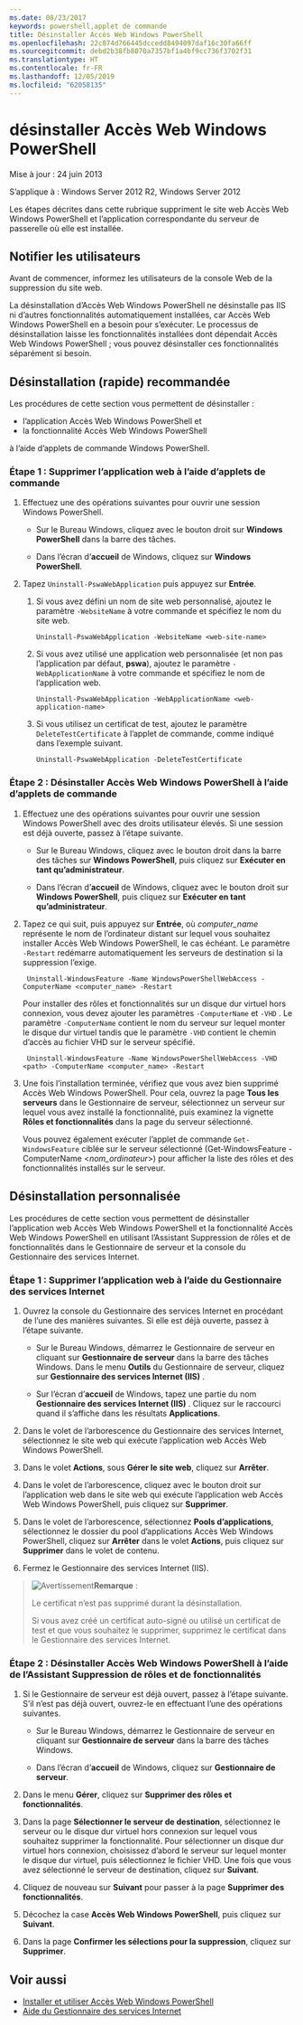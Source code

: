 ```yaml
---
ms.date: 08/23/2017
keywords: powershell,applet de commande
title: Désinstaller Accès Web Windows PowerShell
ms.openlocfilehash: 22c874d766445dccedd8494097daf16c30fa66ff
ms.sourcegitcommit: debd2b38fb8070a7357bf1a4bf9cc736f3702f31
ms.translationtype: HT
ms.contentlocale: fr-FR
ms.lasthandoff: 12/05/2019
ms.locfileid: "62058135"
---
```

# <a name="uninstall-windows-powershell-web-access"></a>désinstaller Accès Web Windows PowerShell

Mise à jour : 24 juin 2013

S’applique à : Windows Server 2012 R2, Windows Server 2012

Les étapes décrites dans cette rubrique suppriment le site web Accès Web Windows PowerShell et l’application correspondante du serveur de passerelle où elle est installée.

## <a name="notify-users"></a>Notifier les utilisateurs

Avant de commencer, informez les utilisateurs de la console Web de la suppression du site web.

La désinstallation d’Accès Web Windows PowerShell ne désinstalle pas IIS ni d’autres fonctionnalités automatiquement installées, car Accès Web Windows PowerShell en a besoin pour s’exécuter.
Le processus de désinstallation laisse les fonctionnalités installées dont dépendait Accès Web Windows PowerShell ; vous pouvez désinstaller ces fonctionnalités séparément si besoin.

## <a name="recommended-quick-uninstallation"></a>Désinstallation (rapide) recommandée

Les procédures de cette section vous permettent de désinstaller :

- l’application Accès Web Windows PowerShell et
- la fonctionnalité Accès Web Windows PowerShell

à l’aide d’applets de commande Windows PowerShell.

### <a name="step-1-delete-the-web-application-using-cmdlets"></a>Étape 1 : Supprimer l’application web à l’aide d’applets de commande

1. Effectuez une des opérations suivantes pour ouvrir une session Windows PowerShell.

    -   Sur le Bureau Windows, cliquez avec le bouton droit sur **Windows PowerShell** dans la barre des tâches.

    -   Dans l’écran d’**accueil** de Windows, cliquez sur **Windows PowerShell**.

2. Tapez `Uninstall-PswaWebApplication` puis appuyez sur **Entrée**.
   1. Si vous avez défini un nom de site web personnalisé, ajoutez le paramètre `-WebsiteName` à votre commande et spécifiez le nom du site web.

        `Uninstall-PswaWebApplication -WebsiteName <web-site-name>`
   1. Si vous avez utilisé une application web personnalisée (et non pas l’application par défaut, **pswa**), ajoutez le paramètre `-WebApplicationName` à votre commande et spécifiez le nom de l’application web.

        `Uninstall-PswaWebApplication -WebApplicationName <web-application-name>`
   1. Si vous utilisez un certificat de test, ajoutez le paramètre `DeleteTestCertificate` à l’applet de commande, comme indiqué dans l’exemple suivant.

        `Uninstall-PswaWebApplication -DeleteTestCertificate`

### <a name="step-2-uninstall-windows-powershell-web-access-using-cmdlets"></a>Étape 2 : Désinstaller Accès Web Windows PowerShell à l’aide d’applets de commande

1. Effectuez une des opérations suivantes pour ouvrir une session Windows PowerShell avec des droits utilisateur élevés. Si une session est déjà ouverte, passez à l’étape suivante.

    -   Sur le Bureau Windows, cliquez avec le bouton droit dans la barre des tâches sur **Windows PowerShell**, puis cliquez sur **Exécuter en tant qu’administrateur**.

    -   Dans l’écran d’**accueil** de Windows, cliquez avec le bouton droit sur **Windows PowerShell**, puis cliquez sur **Exécuter en tant qu’administrateur**.

1. Tapez ce qui suit, puis appuyez sur **Entrée**, où *computer_name* représente le nom de l’ordinateur distant sur lequel vous souhaitez installer Accès Web Windows PowerShell, le cas échéant. Le paramètre `-Restart` redémarre automatiquement les serveurs de destination si la suppression l’exige.

        Uninstall-WindowsFeature -Name WindowsPowerShellWebAccess -ComputerName <computer_name> -Restart

    Pour installer des rôles et fonctionnalités sur un disque dur virtuel hors connexion, vous devez ajouter les paramètres `-ComputerName` et `-VHD` . Le paramètre `-ComputerName` contient le nom du serveur sur lequel monter le disque dur virtuel tandis que le paramètre `-VHD` contient le chemin d’accès au fichier VHD sur le serveur spécifié.

        Uninstall-WindowsFeature -Name WindowsPowerShellWebAccess -VHD <path> -ComputerName <computer_name> -Restart

1. Une fois l’installation terminée, vérifiez que vous avez bien supprimé Accès Web Windows PowerShell. Pour cela, ouvrez la page **Tous les serveurs** dans le Gestionnaire de serveur, sélectionnez un serveur sur lequel vous avez installé la fonctionnalité, puis examinez la vignette **Rôles et fonctionnalités** dans la page du serveur sélectionné.

    Vous pouvez également exécuter l’applet de commande `Get-WindowsFeature` ciblée sur le serveur sélectionné (Get-WindowsFeature -ComputerName &lt;*nom_ordinateur*&gt;) pour afficher la liste des rôles et des fonctionnalités installés sur le serveur.

## <a name="custom-uninstallation"></a>Désinstallation personnalisée

Les procédures de cette section vous permettent de désinstaller l’application web Accès Web Windows PowerShell et la fonctionnalité Accès Web Windows PowerShell en utilisant l’Assistant Suppression de rôles et de fonctionnalités dans le Gestionnaire de serveur et la console du Gestionnaire des services Internet.

### <a name="step-1-delete-the-web-application-using-iis-manager"></a>Étape 1 : Supprimer l’application web à l’aide du Gestionnaire des services Internet


1. Ouvrez la console du Gestionnaire des services Internet en procédant de l’une des manières suivantes. Si elle est déjà ouverte, passez à l’étape suivante.

    -   Sur le Bureau Windows, démarrez le Gestionnaire de serveur en cliquant sur **Gestionnaire de serveur** dans la barre des tâches Windows. Dans le menu **Outils** du Gestionnaire de serveur, cliquez sur **Gestionnaire des services Internet (IIS)** .

    -   Sur l’écran d’**accueil** de Windows, tapez une partie du nom **Gestionnaire des services Internet (IIS)** . Cliquez sur le raccourci quand il s’affiche dans les résultats **Applications**.

1. Dans le volet de l’arborescence du Gestionnaire des services Internet, sélectionnez le site web qui exécute l’application web Accès Web Windows PowerShell.

1. Dans le volet **Actions**, sous **Gérer le site web**, cliquez sur **Arrêter**.

1. Dans le volet de l’arborescence, cliquez avec le bouton droit sur l’application web dans le site web qui exécute l’application web Accès Web Windows PowerShell, puis cliquez sur **Supprimer**.

1. Dans le volet de l’arborescence, sélectionnez **Pools d’applications**, sélectionnez le dossier du pool d’applications Accès Web Windows PowerShell, cliquez sur **Arrêter** dans le volet **Actions**, puis cliquez sur **Supprimer** dans le volet de contenu.

1. Fermez le Gestionnaire des services Internet (IIS).

> ![Avertissement](images/SecurityNote.jpeg)**Remarque** :
>
> Le certificat n’est pas supprimé durant la désinstallation.
>
> Si vous avez créé un certificat auto-signé ou utilisé un certificat de test et que vous souhaitez le supprimer, supprimez le certificat dans le Gestionnaire des services Internet.

### <a name="step-2-uninstall-windows-powershell-web-access-using-the-remove-roles-and-features-wizard"></a>Étape 2 : Désinstaller Accès Web Windows PowerShell à l’aide de l’Assistant Suppression de rôles et de fonctionnalités

1. Si le Gestionnaire de serveur est déjà ouvert, passez à l’étape suivante. S’il n’est pas déjà ouvert, ouvrez-le en effectuant l’une des opérations suivantes.

    -   Sur le Bureau Windows, démarrez le Gestionnaire de serveur en cliquant sur **Gestionnaire de serveur** dans la barre des tâches Windows.

    -   Dans l’écran d’**accueil** de Windows, cliquez sur **Gestionnaire de serveur**.

1. Dans le menu **Gérer**, cliquez sur **Supprimer des rôles et fonctionnalités**.

1. Dans la page **Sélectionner le serveur de destination**, sélectionnez le serveur ou le disque dur virtuel hors connexion sur lequel vous souhaitez supprimer la fonctionnalité. Pour sélectionner un disque dur virtuel hors connexion, choisissez d’abord le serveur sur lequel monter le disque dur virtuel, puis sélectionnez le fichier VHD. Une fois que vous avez sélectionné le serveur de destination, cliquez sur **Suivant**.

1. Cliquez de nouveau sur **Suivant** pour passer à la page **Supprimer des fonctionnalités**.

1. Décochez la case **Accès Web Windows PowerShell**, puis cliquez sur **Suivant**.

1. Dans la page **Confirmer les sélections pour la suppression**, cliquez sur **Supprimer**.

## <a name="see-also"></a>Voir aussi

- [Installer et utiliser Accès Web Windows PowerShell](install-and-use-windows-powershell-web-access.md)
- [Aide du Gestionnaire des services Internet](https://technet.microsoft.com/library/cc732664.aspx)